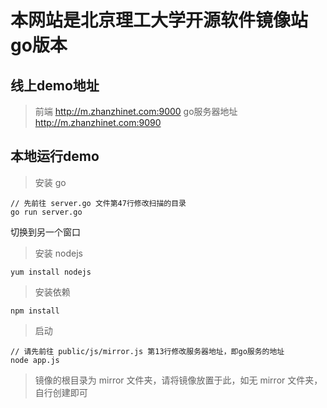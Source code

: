 # 本网站是北京理工大学开源软件镜像站go版本

## 线上demo地址
> 前端
http://m.zhanzhinet.com:9000
> go服务器地址
http://m.zhanzhinet.com:9090

## 本地运行demo

> 安装 go

```
// 先前往 server.go 文件第47行修改扫描的目录
go run server.go
```

切换到另一个窗口

> 安装 nodejs

```
yum install nodejs
```

> 安装依赖
```nodejs
npm install
```
> 启动
```
// 请先前往 public/js/mirror.js 第13行修改服务器地址，即go服务的地址
node app.js
```
> 镜像的根目录为 mirror 文件夹，请将镜像放置于此，如无 mirror 文件夹，自行创建即可